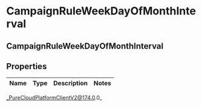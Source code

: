 # CampaignRuleWeekDayOfMonthInterval

## CampaignRuleWeekDayOfMonthInterval

## Properties

|Name | Type | Description | Notes|
|------------ | ------------- | ------------- | -------------|



_PureCloudPlatformClientV2@174.0.0_
